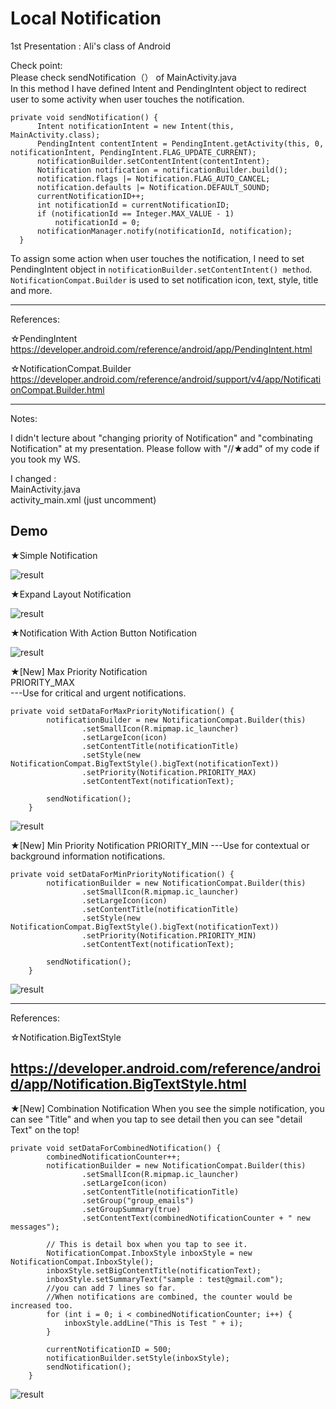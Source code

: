 # Local Notification
1st Presentation : Ali's class of Android

Check point:  
Please check sendNotification（） of MainActivity.java  
In this method I have defined Intent and PendingIntent object to redirect user to some activity when user touches the notification.

```
private void sendNotification() {
      Intent notificationIntent = new Intent(this, MainActivity.class);
      PendingIntent contentIntent = PendingIntent.getActivity(this, 0, notificationIntent, PendingIntent.FLAG_UPDATE_CURRENT);
      notificationBuilder.setContentIntent(contentIntent);
      Notification notification = notificationBuilder.build();
      notification.flags |= Notification.FLAG_AUTO_CANCEL;
      notification.defaults |= Notification.DEFAULT_SOUND;
      currentNotificationID++;
      int notificationId = currentNotificationID;
      if (notificationId == Integer.MAX_VALUE - 1)
          notificationId = 0;
      notificationManager.notify(notificationId, notification);
  }  
```
To assign some action when user touches the notification, I need to set PendingIntent object in `notificationBuilder.setContentIntent() method`.
`NotificationCompat.Builder` is used to set notification icon, text, style, title and more.

--------------------------------------------------------------------------------
References:  

☆PendingIntent  
https://developer.android.com/reference/android/app/PendingIntent.html

☆NotificationCompat.Builder  
https://developer.android.com/reference/android/support/v4/app/NotificationCompat.Builder.html

--------------------------------------------------------------------------------

Notes:  

I didn't lecture about "changing priority of Notification" and "combinating Notification" at my presentation. Please follow with "//★add" of my code if you took my WS.

I changed :  
MainActivity.java  
activity_main.xml (just uncomment)


## Demo

★Simple Notification

![result](https://github.com/MAIMAI728/Alipractice_LocalNotification/blob/master/images/simpleNotification.gif)


★Expand Layout Notification

![result](https://github.com/MAIMAI728/Alipractice_LocalNotification/blob/master/images/ExpandLayoutNotification.gif)


★Notification With Action Button Notification

![result](https://github.com/MAIMAI728/Alipractice_LocalNotification/blob/master/images/actionNotification.gif)


★[New] Max Priority Notification  
PRIORITY_MAX  
---Use for critical and urgent notifications.  

```
private void setDataForMaxPriorityNotification() {
        notificationBuilder = new NotificationCompat.Builder(this)
                .setSmallIcon(R.mipmap.ic_launcher)
                .setLargeIcon(icon)
                .setContentTitle(notificationTitle)
                .setStyle(new NotificationCompat.BigTextStyle().bigText(notificationText))
                .setPriority(Notification.PRIORITY_MAX)
                .setContentText(notificationText);

        sendNotification();
    }
```
![result](https://github.com/MAIMAI728/Alipractice_LocalNotification/blob/master/images/MaxPriority.gif)


★[New] Min Priority Notification
PRIORITY_MIN
---Use for contextual or background information notifications.

```
private void setDataForMinPriorityNotification() {
        notificationBuilder = new NotificationCompat.Builder(this)
                .setSmallIcon(R.mipmap.ic_launcher)
                .setLargeIcon(icon)
                .setContentTitle(notificationTitle)
                .setStyle(new NotificationCompat.BigTextStyle().bigText(notificationText))
                .setPriority(Notification.PRIORITY_MIN)
                .setContentText(notificationText);

        sendNotification();
    }
```
![result](https://github.com/MAIMAI728/Alipractice_LocalNotification/blob/master/images/MinPriority.gif)

--------------------------------------------------------------------------------
References:  

☆Notification.BigTextStyle  

https://developer.android.com/reference/android/app/Notification.BigTextStyle.html
--------------------------------------------------------------------------------


★[New] Combination Notification
When you see the simple notification, you can see "Title" and when you tap to see detail then you can see "detail Text" on the top!

```
private void setDataForCombinedNotification() {
        combinedNotificationCounter++;
        notificationBuilder = new NotificationCompat.Builder(this)
                .setSmallIcon(R.mipmap.ic_launcher)
                .setLargeIcon(icon)
                .setContentTitle(notificationTitle)
                .setGroup("group_emails")
                .setGroupSummary(true)
                .setContentText(combinedNotificationCounter + " new messages");

        // This is detail box when you tap to see it.
        NotificationCompat.InboxStyle inboxStyle = new NotificationCompat.InboxStyle();
        inboxStyle.setBigContentTitle(notificationText);
        inboxStyle.setSummaryText("sample : test@gmail.com");
        //you can add 7 lines so far.
        //When notifications are combined, the counter would be increased too.
        for (int i = 0; i < combinedNotificationCounter; i++) {
            inboxStyle.addLine("This is Test " + i);
        }

        currentNotificationID = 500;
        notificationBuilder.setStyle(inboxStyle);
        sendNotification();
    }
```
![result](https://github.com/MAIMAI728/Alipractice_LocalNotification/blob/master/images/combinationNotification.gif)
